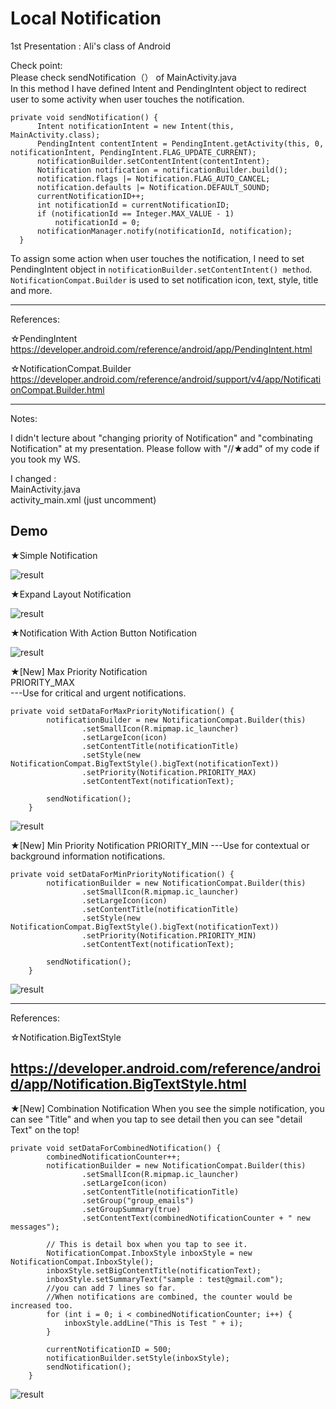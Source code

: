 # Local Notification
1st Presentation : Ali's class of Android

Check point:  
Please check sendNotification（） of MainActivity.java  
In this method I have defined Intent and PendingIntent object to redirect user to some activity when user touches the notification.

```
private void sendNotification() {
      Intent notificationIntent = new Intent(this, MainActivity.class);
      PendingIntent contentIntent = PendingIntent.getActivity(this, 0, notificationIntent, PendingIntent.FLAG_UPDATE_CURRENT);
      notificationBuilder.setContentIntent(contentIntent);
      Notification notification = notificationBuilder.build();
      notification.flags |= Notification.FLAG_AUTO_CANCEL;
      notification.defaults |= Notification.DEFAULT_SOUND;
      currentNotificationID++;
      int notificationId = currentNotificationID;
      if (notificationId == Integer.MAX_VALUE - 1)
          notificationId = 0;
      notificationManager.notify(notificationId, notification);
  }  
```
To assign some action when user touches the notification, I need to set PendingIntent object in `notificationBuilder.setContentIntent() method`.
`NotificationCompat.Builder` is used to set notification icon, text, style, title and more.

--------------------------------------------------------------------------------
References:  

☆PendingIntent  
https://developer.android.com/reference/android/app/PendingIntent.html

☆NotificationCompat.Builder  
https://developer.android.com/reference/android/support/v4/app/NotificationCompat.Builder.html

--------------------------------------------------------------------------------

Notes:  

I didn't lecture about "changing priority of Notification" and "combinating Notification" at my presentation. Please follow with "//★add" of my code if you took my WS.

I changed :  
MainActivity.java  
activity_main.xml (just uncomment)


## Demo

★Simple Notification

![result](https://github.com/MAIMAI728/Alipractice_LocalNotification/blob/master/images/simpleNotification.gif)


★Expand Layout Notification

![result](https://github.com/MAIMAI728/Alipractice_LocalNotification/blob/master/images/ExpandLayoutNotification.gif)


★Notification With Action Button Notification

![result](https://github.com/MAIMAI728/Alipractice_LocalNotification/blob/master/images/actionNotification.gif)


★[New] Max Priority Notification  
PRIORITY_MAX  
---Use for critical and urgent notifications.  

```
private void setDataForMaxPriorityNotification() {
        notificationBuilder = new NotificationCompat.Builder(this)
                .setSmallIcon(R.mipmap.ic_launcher)
                .setLargeIcon(icon)
                .setContentTitle(notificationTitle)
                .setStyle(new NotificationCompat.BigTextStyle().bigText(notificationText))
                .setPriority(Notification.PRIORITY_MAX)
                .setContentText(notificationText);

        sendNotification();
    }
```
![result](https://github.com/MAIMAI728/Alipractice_LocalNotification/blob/master/images/MaxPriority.gif)


★[New] Min Priority Notification
PRIORITY_MIN
---Use for contextual or background information notifications.

```
private void setDataForMinPriorityNotification() {
        notificationBuilder = new NotificationCompat.Builder(this)
                .setSmallIcon(R.mipmap.ic_launcher)
                .setLargeIcon(icon)
                .setContentTitle(notificationTitle)
                .setStyle(new NotificationCompat.BigTextStyle().bigText(notificationText))
                .setPriority(Notification.PRIORITY_MIN)
                .setContentText(notificationText);

        sendNotification();
    }
```
![result](https://github.com/MAIMAI728/Alipractice_LocalNotification/blob/master/images/MinPriority.gif)

--------------------------------------------------------------------------------
References:  

☆Notification.BigTextStyle  

https://developer.android.com/reference/android/app/Notification.BigTextStyle.html
--------------------------------------------------------------------------------


★[New] Combination Notification
When you see the simple notification, you can see "Title" and when you tap to see detail then you can see "detail Text" on the top!

```
private void setDataForCombinedNotification() {
        combinedNotificationCounter++;
        notificationBuilder = new NotificationCompat.Builder(this)
                .setSmallIcon(R.mipmap.ic_launcher)
                .setLargeIcon(icon)
                .setContentTitle(notificationTitle)
                .setGroup("group_emails")
                .setGroupSummary(true)
                .setContentText(combinedNotificationCounter + " new messages");

        // This is detail box when you tap to see it.
        NotificationCompat.InboxStyle inboxStyle = new NotificationCompat.InboxStyle();
        inboxStyle.setBigContentTitle(notificationText);
        inboxStyle.setSummaryText("sample : test@gmail.com");
        //you can add 7 lines so far.
        //When notifications are combined, the counter would be increased too.
        for (int i = 0; i < combinedNotificationCounter; i++) {
            inboxStyle.addLine("This is Test " + i);
        }

        currentNotificationID = 500;
        notificationBuilder.setStyle(inboxStyle);
        sendNotification();
    }
```
![result](https://github.com/MAIMAI728/Alipractice_LocalNotification/blob/master/images/combinationNotification.gif)
